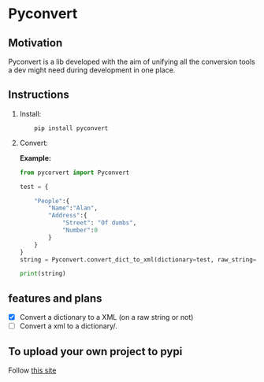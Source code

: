 # Pyconvert

## Motivation

Pyconvert is a lib developed with the aim of unifying all the conversion tools a dev might need during development in one place.

## Instructions

1. Install:

    ``` shell
        pip install pyconvert
    ```

2. Convert:

    **Example:**

    ``` python
    from pycorvert import Pyconvert

    test = {
    
        "People":{
            "Name":"Alan",
            "Address":{
                "Street": "Of dumbs",
                "Number":0
            }
        }
    }
    string = Pyconvert.convert_dict_to_xml(dictionary=test, raw_string=False)

    print(string)

    ```

## features and plans

- [x] Convert a dictionary to a XML (on a raw string or not)
- [ ] Convert a xml to a dictionary/.

## To upload your own project to pypi

Follow [this site](https://packaging.python.org/en/latest/tutorials/packaging-projects/#uploading-your-project-to-pypi)

